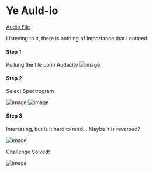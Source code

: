 # Ye Auld-io

[Audio File](https://github.com/eiharun/CTFs/blob/6cf30c536573e9054c0234ca24a264bd0bd18116/DigitalOverdose2022/Audionography/challenge1.wav)

Listening to it, there is nothing of importance that I noticed

#### Step 1 
Pullung the file up in Audacity
![image](https://user-images.githubusercontent.com/92404926/202924583-e48c5dec-b789-405a-9ea9-778a84c1cad8.png)

#### Step 2

Select Spectrogram

![image](https://user-images.githubusercontent.com/92404926/202924617-a248681b-e5f4-47bf-8b6a-cd4e5152be3d.png)
![image](https://user-images.githubusercontent.com/92404926/202924672-ee6d5569-46ba-48d5-8f50-02a8a18410ee.png)

#### Step 3
Interesting, but is it hard to read... Maybe it is reversed?

![image](https://user-images.githubusercontent.com/92404926/202924695-82536ec3-fb83-4aa6-b73d-63192a6e69d2.png)

Challenge Solved!

![image](https://user-images.githubusercontent.com/92404926/202924706-16d8f315-01aa-4566-abb8-c8740d6c811c.png)



